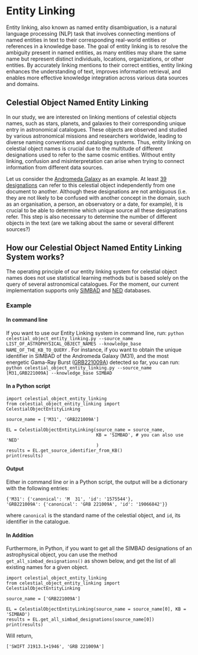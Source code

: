 # Entity Linking

Entity linking, also known as named entity disambiguation, is a natural language processing (NLP) task that involves connecting mentions of named entities in text to their corresponding real-world entities or references in a knowledge base. The goal of entity linking is to resolve the ambiguity present in named entities, as many entities may share the same name but represent distinct individuals, locations, organizations, or other entities. By accurately linking mentions to their correct entities, entity linking enhances the understanding of text, improves information retrieval, and enables more effective knowledge integration across various data sources and domains.

## Celestial Object Named Entity Linking

In our study, we are interested on linking mentions of celestial objects names, such as stars, planets, and galaxies to their corresponding unique entry in astronomical catalogues. These objects are observed and studied by various astronomical missions and researchers worldwide, leading to diverse naming conventions and cataloging systems. Thus, entity linking on celestial object names is crucial due to the multitude of different designations used to refer to the same cosmic entities. Without entity linking, confusion and misinterpretation can arise when trying to connect information from different data sources.

Let us consider the [Andromeda Galaxy](https://en.wikipedia.org/wiki/Andromeda_Galaxy) as an example. At least [39 designations](https://simbad.u-strasbg.fr/simbad/sim-id?Ident=M31&NbIdent=1&Radius=2&Radius.unit=arcmin&submit=submit+id) can refer to this celestial object independently from one document to another. Although these designations are not ambiguous (i.e. they are not likely to be confused with another concept in the domain, such as an organisation, a person, an observatory or a date, for example), it is crucial to be able to determine which unique source all these designations refer. This step is also necessary to determine the number of different objects in the text (are we talking about the same or several different sources?) 

## How our Celestial Object Named Entity Linking System works?

The operating principle of our entity linking system for celestial object names does not use statistical learning methods but is based solely on the query of several astronomical catalogues. For the moment, our current implementation supports only [SIMBAD](http://simbad.u-strasbg.fr/simbad/sim-basicIdent=m33&submit=SIMBAD+search) and [NED](https://ned.ipac.caltech.edu/) databases.

### Example

#### In command line

If you want to use our Entity Linking system in command line, run: 
`python celestial_object_entity_linking.py --source_name LIST_OF_ASTROPHYSICAL_OBJECT_NAMES --knowledge_base NAME_OF_THE_KB_TO_QUERY` . For instance, if you want to obtain the unique identifier in SIMBAD of the Andromeda Galaxy (M31), and the most energetic Gama-Ray Burst ([GRB221009A](https://en.wikipedia.org/wiki/GRB_221009A)) detected so far, you can run:
`python celestial_object_entity_linking.py --source_name [M31,GRB221009A] --knowledge_base SIMBAD`

#### In a Python script

```
import celestial_object_entity_linking
from celestial_object_entity_linking import CelestialObjectEntityLinking

source_name = ['M31', 'GRB221009A']

EL = CelestialObjectEntityLinking(source_name = source_name,
                                  KB = 'SIMBAD', # you can also use 'NED'
                                  )
results = EL.get_source_identifier_from_KB()
print(results)
```
#### Output

Either in command line or in a Python script, the output will be a dictionary with the following entries:

```
{'M31': {'canonical': 'M  31', 'id': '1575544'},
'GRB221009A': {'canonical': 'GRB 221009A', 'id': '19066842'}}
```
where `canonical` is the standard name of the celestial object, and `id`, its identifier in the catalogue.

#### In Addition

Furthermore, in Python, if you want to get all the SIMBAD designations of an astrophysical object, you can use the method `get_all_simbad_designations()` as shown below, and get the list of all existing names for a given object.

```
import celestial_object_entity_linking
from celestial_object_entity_linking import CelestialObjectEntityLinking

source_name = ['GRB221009A']

EL = CelestialObjectEntityLinking(source_name = source_name[0], KB = 'SIMBAD')
results = EL.get_all_simbad_designations(source_name[0])
print(results)

```
Will return,


```
['SWIFT J1913.1+1946', 'GRB 221009A']

```
